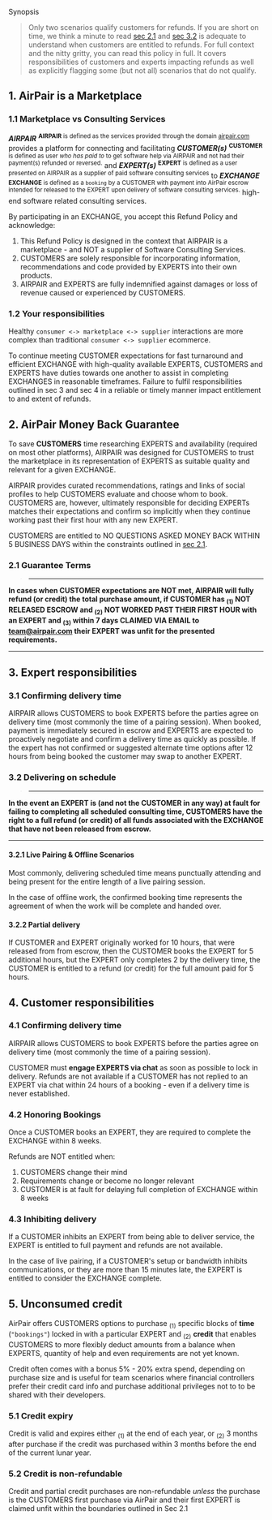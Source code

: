 Synopsis
> Only two scenarios qualify customers for refunds. If you are short on time, 
we think a minute to read [sec 2.1](#2-1-guarantee-terms) and [sec 3.2](#3-2-delivering-on-scheduled) is adequate to understand when customers are entitled to refunds. For full context and the nitty gritty, you
can read this policy in full. It covers responsibilities of
customers and experts impacting refunds as well as explicitly flagging some
(but not all) scenarios that do not qualify.

## 1. AirPair is a Marketplace

### 1.1 Marketplace vs Consulting Services

***AIRPAIR*** <sup>**AIRPAIR** is defined as the services provided through the domain [airpair.com](https://www.airpair.com/)</sup> provides a platform for connecting and facilitating ***CUSTOMER(s)*** <sup>**CUSTOMER** is defined as user *who has paid to* to get software help via AIRPAIR and not had their payment(s) refunded or reversed.</sup> and ***EXPERT(s)*** <sup>**EXPERT** is defined as a user presented on AIRPAIR as a supplier of paid software consulting services</sup> to ***EXCHANGE*** <sup>**EXCHANGE** is defined as a `booking` by a CUSTOMER with payment into AirPair escrow intended for released to the EXPERT upon delivery of software consulting services.</sup> high-end software related consulting services.

By participating in an EXCHANGE, you accept this Refund Policy and acknowledge:
1. This Refund Policy is designed in the context that AIRPAIR is a marketplace - and NOT a supplier of Software Consulting Services. 
2. CUSTOMERS are solely responsible for incorporating information, recommendations and code provided by EXPERTS into their own products.
3. AIRPAIR and EXPERTS are fully indemnified against damages or loss of revenue caused or experienced by CUSTOMERS.

### 1.2 Your responsibilities 

Healthy `consumer <-> marketplace <-> supplier` interactions are 
more complex than traditional `consumer <-> supplier` ecommerce.

To continue meeting CUSTOMER expectations for fast turnaround and efficient 
EXCHANGE with high-quality available EXPERTS, CUSTOMERS and EXPERTS have duties 
towards one another to assist in completing EXCHANGES in reasonable timeframes. 
Failure to fulfil responsibilities outlined in sec 3 and sec 4 in a reliable or 
timely manner impact entitlement to and extent of refunds.

## 2. AirPair Money Back Guarantee

To save **CUSTOMERS** time researching EXPERTS and availability
(required on most other platforms), AIRPAIR was designed for 
CUSTOMERS to trust the marketplace in its representation of EXPERTS
as suitable quality and relevant for a given EXCHANGE. 

AIRPAIR provides curated recommendations, ratings and links of social profiles
to help CUSTOMERS evaluate and choose whom to book. CUSTOMERS are, however, 
ultimately responsible for deciding EXPERTs matches their expectations and
confirm so implicitly when they continue working past their first hour with any new EXPERT.

CUSTOMERS are entitled to NO QUESTIONS ASKED MONEY BACK WITHIN 5 BUSINESS DAYS
within the constraints outlined in [sec 2.1](#2-1-guarantee-terms).

### 2.1 Guarantee Terms
> - - - 
**In cases when **CUSTOMER** expectations are NOT met, **AIRPAIR** will fully 
refund **(or credit)** the total purchase amount, if **CUSTOMER** has **<sub>(1)</sub>** NOT RELEASED ESCROW and **<sub>(2)</sub>** NOT WORKED PAST THEIR FIRST HOUR with an **EXPERT** and <sub>(3)</sub> within 7 days CLAIMED
VIA EMAIL to team@airpair.com their **EXPERT** was unfit for the presented requirements.**
- - -

## 3. Expert responsibilities

### 3.1 Confirming delivery time

AIRPAIR allows CUSTOMERS to book EXPERTS before the parties agree on
delivery time (most commonly the time of a pairing session). When booked, 
payment is immediately secured in escrow and EXPERTS are expected to proactively 
negotiate and confirm a delivery time as quickly as possible. If the expert 
has not confirmed or suggested alternate time options after 12 hours from being
booked the customer may swap to another EXPERT.

### 3.2 Delivering on schedule

> - - -
**In the event an **EXPERT** is (and not the **CUSTOMER** in any way) at fault for failing to completing all scheduled consulting time, **CUSTOMERS** have the right to a full refund (or credit) of all funds associated with the 
**EXCHANGE** that have not been released from escrow.**
- - -

#### 3.2.1 Live Pairing & Offline Scenarios

Most commonly, delivering scheduled time means punctually attending and being
present for the entire length of a live pairing session.

In the case of offline work, the confirmed booking time represents
the agreement of when the work will be complete and handed over.

#### 3.2.2 Partial delivery

If CUSTOMER and EXPERT originally worked for 10 hours, that were released from from escrow, then the CUSTOMER books the EXPERT for 5 additional hours, but the EXPERT only completes 2 by the delivery time, the CUSTOMER is entitled to a refund (or credit) for the full amount paid for 5 hours.

## 4. Customer responsibilities

### 4.1 Confirming delivery time

AIRPAIR allows CUSTOMERS to book EXPERTS before the parties agree on
delivery time (most commonly the time of a pairing session). 

CUSTOMER must **engage EXPERTS via chat** as soon as possible to 
lock in delivery. Refunds are not available if a CUSTOMER has not replied to 
an EXPERT via chat within 24 hours of a booking - even if a delivery time is
never established.

### 4.2 Honoring Bookings

Once a CUSTOMER books an EXPERT, they are required to complete the EXCHANGE 
within 8 weeks.

Refunds are NOT entitled when:
1. CUSTOMERS change their mind
2. Requirements change or become no longer relevant
3. CUSTOMER is at fault for delaying full completion of EXCHANGE within 8 weeks

### 4.3 Inhibiting delivery

If a CUSTOMER inhibits an EXPERT from being able to deliver service,
the EXPERT is entitled to full payment and refunds are not available.

In the case of live pairing, if a CUSTOMER's setup or bandwidth inhibits 
communications, or they are more than 15 minutes late, the EXPERT is entitled to consider the EXCHANGE complete.

## 5. Unconsumed credit

AirPair offers CUSTOMERS options to purchase <sub>(1)</sub> specific blocks of
**time** (`"bookings"`) locked in with a particular EXPERT and <sub>(2)</sub> **credit** that enables CUSTOMERS to more flexibly deduct amounts from a balance 
when EXPERTS, quantity of help and even requirements are not yet known. 

Credit often comes with a bonus 5% - 20% extra spend, depending on purchase size 
and is useful for team scenarios where financial controllers prefer their
credit card info and purchase additional privileges not to to be shared with 
their developers.

### 5.1 Credit expiry

Credit is valid and expires either <sub>(1)</sub> at the end of each year, or
<sub>(2)</sub> 3 months after purchase if the credit was purchased within
3 months before the end of the current lunar year.

### 5.2 Credit is non-refundable

Credit and partial credit purchases are non-refundable *unless* the purchase
is the CUSTOMERS first purchase via AirPair and their first  EXPERT is claimed 
unfit within the boundaries outlined in Sec 2.1